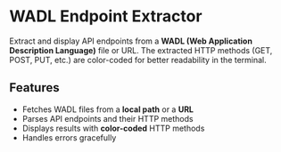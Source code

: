 # WADL Endpoint Extractor  

Extract and display API endpoints from a **WADL (Web Application Description Language)** file or URL. The extracted HTTP methods (GET, POST, PUT, etc.) are color-coded for better readability in the terminal.  

## Features  
* Fetches WADL files from a **local path** or a **URL**  
* Parses API endpoints and their HTTP methods  
* Displays results with **color-coded** HTTP methods  
* Handles errors gracefully  
